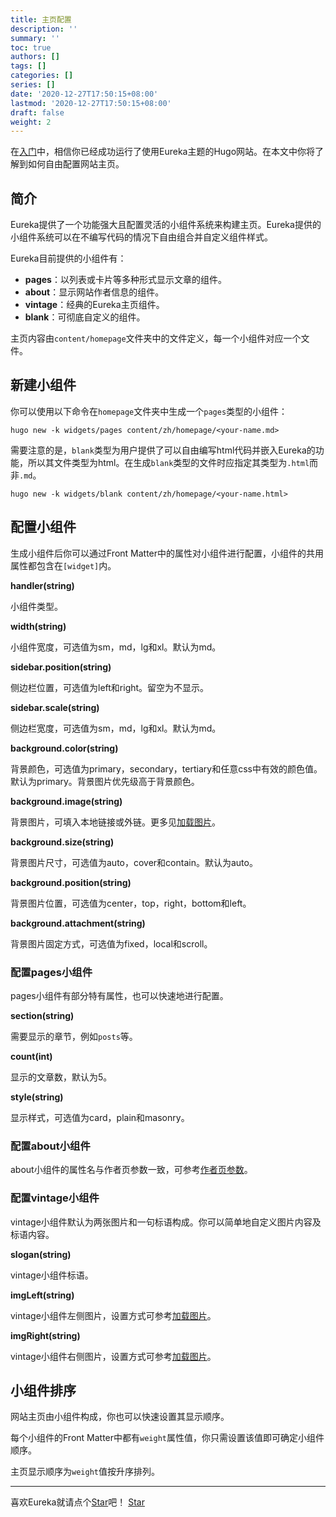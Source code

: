 ```yaml
---
title: 主页配置
description: ''
summary: ''
toc: true
authors: []
tags: []
categories: []
series: []
date: '2020-12-27T17:50:15+08:00'
lastmod: '2020-12-27T17:50:15+08:00'
draft: false
weight: 2
---
```


在[入门](../getting-started/)中，相信你已经成功运行了使用Eureka主题的Hugo网站。在本文中你将了解到如何自由配置网站主页。

<!--more-->

## 简介

Eureka提供了一个功能强大且配置灵活的小组件系统来构建主页。Eureka提供的小组件系统可以在不编写代码的情况下自由组合并自定义组件样式。

Eureka目前提供的小组件有：

-	**pages**：以列表或卡片等多种形式显示文章的组件。
-	**about**：显示网站作者信息的组件。
-	**vintage**：经典的Eureka主页组件。
-	**blank**：可彻底自定义的组件。

主页内容由`content/homepage`文件夹中的文件定义，每一个小组件对应一个文件。

## 新建小组件

你可以使用以下命令在`homepage`文件夹中生成一个`pages`类型的小组件：

```
hugo new -k widgets/pages content/zh/homepage/<your-name.md>
```

需要注意的是，`blank`类型为用户提供了可以自由编写html代码并嵌入Eureka的功能，所以其文件类型为html。在生成`blank`类型的文件时应指定其类型为`.html`而非`.md`。

```
hugo new -k widgets/blank content/zh/homepage/<your-name.html>
```

## 配置小组件

生成小组件后你可以通过Front Matter中的属性对小组件进行配置，小组件的共用属性都包含在`[widget]`内。

**handler(string)**

小组件类型。

**width(string)**

小组件宽度，可选值为sm，md，lg和xl。默认为md。

**sidebar.position(string)**

侧边栏位置，可选值为left和right。留空为不显示。

**sidebar.scale(string)**

侧边栏宽度，可选值为sm，md，lg和xl。默认为md。

**background.color(string)**
	
背景颜色，可选值为primary，secondary，tertiary和任意css中有效的颜色值。默认为primary。背景图片优先级高于背景颜色。

**background.image(string)**

背景图片，可填入本地链接或外链。更多见[加载图片](../content-management#加载图片)。

**background.size(string)**

背景图片尺寸，可选值为auto，cover和contain。默认为auto。

**background.position(string)**

背景图片位置，可选值为center，top，right，bottom和left。

**background.attachment(string)**

背景图片固定方式，可选值为fixed，local和scroll。

### 配置pages小组件

pages小组件有部分特有属性，也可以快速地进行配置。

**section(string)**

需要显示的章节，例如`posts`等。

**count(int)**

显示的文章数，默认为5。

**style(string)**

显示样式，可选值为card，plain和masonry。

### 配置about小组件

about小组件的属性名与作者页参数一致，可参考[作者页参数](../content-management#作者页参数)。

### 配置vintage小组件

vintage小组件默认为两张图片和一句标语构成。你可以简单地自定义图片内容及标语内容。

**slogan(string)**

vintage小组件标语。

**imgLeft(string)**

vintage小组件左侧图片，设置方式可参考[加载图片](../content-management/#加载图片)。

**imgRight(string)**

vintage小组件右侧图片，设置方式可参考[加载图片](../content-management/#加载图片)。

## 小组件排序

网站主页由小组件构成，你也可以快速设置其显示顺序。

每个小组件的Front Matter中都有`weight`属性值，你只需设置该值即可确定小组件顺序。

主页显示顺序为`weight`值按升序排列。

---

<div class="flex flex-col items-center">
	<span class="mb-4">喜欢Eureka就请点个<a href="https://github.com/wangchucheng/hugo-eureka">Star</a>吧！</span>
	<a class="github-button" href="https://github.com/wangchucheng/hugo-eureka" data-size="large" aria-label="Star wangchucheng/hugo-eureka on GitHub">Star</a>
</div>